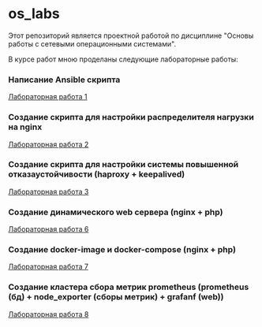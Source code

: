 # os_labs
Этот репозиторий является проектной работой по дисциплине "Основы работы с сетевыми операционными системами".

В курсе работ мною проделаны следующие лабораторные работы:
### Написание Ansible скрипта
[Лабораторная работа 1](https://github.com/MokhovVladimir/os_labs/tree/master/lab1)

### Создание скрипта для настройки распределителя нагрузки на nginx
[Лабораторная работа 2](https://github.com/MokhovVladimir/os_labs/tree/master/lab2)

### Создание скрипта для настройки системы повышенной отказаустойчивости (haproxy + keepalived)
[Лабораторная работа 3](https://github.com/MokhovVladimir/os_labs/tree/master/lab3)

### Создание динамического web сервера (nginx + php)
[Лабораторная работа 6](https://github.com/MokhovVladimir/os_labs/tree/master/lab6)

### Создание docker-image и docker-compose (nginx + php)
[Лабораторная работа 7](https://github.com/MokhovVladimir/os_labs/tree/master/lab7)

### Создание кластера сбора метрик prometheus (prometheus (бд) + node_exporter (сборы метрик) + grafanf (web))
[Лабораторная работа 8](https://github.com/MokhovVladimir/os_labs/tree/master/lab8)